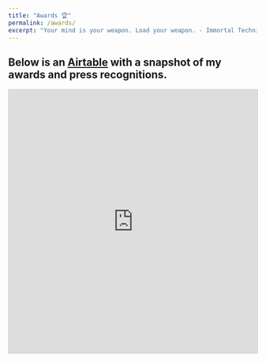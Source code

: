 ```yaml
---
title: "Awards 🏆️"
permalink: /awards/
excerpt: "Your mind is your weapon. Load your weapon. - Immortal Technique"
---
```


## Below is an <a href="http://airtable.com" title="Airtable" target="_blank">Airtable</a> with a snapshot of my awards and press recognitions.

<iframe class="airtable-embed" src="https://airtable.com/embed/shr9Nn7bTXnti7OAy?backgroundColor=gray&viewControls=on" frameborder="0" onmousewheel="" width="100%" height="533" style="background: transparent; border: 1px solid #ccc;"></iframe>